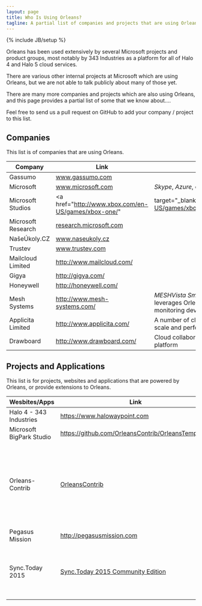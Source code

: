 ```yaml
---
layout: page
title: Who Is Using Orleans?
tagline: A partial list of companies and projects that are using Orleans
---
```

{% include JB/setup %}


Orleans has been used extensively by several Microsoft projects and product groups, 
most notably by 343 Industries as a platform for all of Halo 4 and Halo 5 cloud services.

There are various other internal projects at Microsoft which are using Orleans, but we are not able to talk publicly about many of those yet.

There are many more companies and projects which are also using Orleans, and this page provides a partial list of some that we know about....

Feel free to send us a pull request on GitHub to add your company / project to this list.


## Companies

This list is of companies that are using Orleans.

Company|Link|Notes
------------------------------------|------|-------
|Gassumo  | <a href="http://gassumo.com" target="_blank">www.gassumo.com</a>|
|Microsoft  | <a href="http://www.microsoft.com" target="_blank">www.microsoft.com</a>| _Skype_, _Azure_, others |
|Microsoft Studios | <a href="http://www.xbox.com/en-US/games/xbox-one/"| target="_blank">http://www.xbox.com/en-US/games/xbox-one/</a>| _343 Studios_ (_Halo_), _Age of Empires_, _BigPark_, _Black Tusk_, others|
|Microsoft Research  | <a href="http://research.microsoft.com" target="_blank">research.microsoft.com</a>|
|NašeÚkoly.CZ    | <a href="http://naseukoly.cz" target="_blank">www.naseukoly.cz</a>|
|Trustev    | <a href="http://www.trustev.com/" target="_blank">www.trustev.com</a>|
|Mailcloud Limited | <a href="http://www.mailcloud.com/" target="_blank">http://www.mailcloud.com/</a>|
|Gigya | <a href="http://gigya.com/" target="_blank">http://gigya.com/</a>|
|Honeywell | <a href="http://honeywell.com/" target="_blank">http://honeywell.com/</a>|
|Mesh Systems | <a href="http://www.mesh-systems.com/" target="_blank">http://www.mesh-systems.com/</a> | _MESHVista Smart Cloud IoT Platform_ leverages Orleans for back-end services monitoring device state and business logic|
|Applicita Limited | <a href="http://www.applicita.com/" target="_blank">http://www.applicita.com/</a> | A number of client projects where extreme scale and performance is required|
|Drawboard | <a href="http://www.drawboard.com/" target="_blank">http://www.drawboard.com/</a> | Cloud collaboration and synchronisation platform|

## Projects and Applications

This list is for projects, websites and applications that are powered by Orleans, or provide extensions to Orleans.

Wesbites/Apps|Link|Notes
-------------|----|-----
|Halo 4 - 343 Industries|<a href="https://www.halowaypoint.com" target="_blank">https://www.halowaypoint.com</a>|
|Microsoft BigPark Studio|<a href="https://github.com/OrleansContrib/OrleansTemplates" target="_blank">https://github.com/OrleansContrib/OrleansTemplates</a>|
|Orleans-Contrib|<a href="https://github.com/OrleansContrib" target="_blank">OrleansContrib</a>|Community contribution projects, including Orleans Monitoring, Design Patterns, Storage Provider, etc.|
|Pegasus Mission|<a href="http://pegasusmission.com," target="_blank">http://pegasusmission.com</a>|[More Info](http://pegasusmission.com/2015/03/04/orleans-above-the-cloud-piraeus-overview/) and [here](https://github.com/dotnet/orleans/issues/99#issuecomment-74697629)|
|Sync.Today 2015|<a href="https://github.com/SyncToday/synctoday2015" target="_blank">Sync.Today 2015 Community Edition</a>|.NET Business Processes Automation Platform. More info [here](http://www.naseukoly.cz/home/synctoday)|
